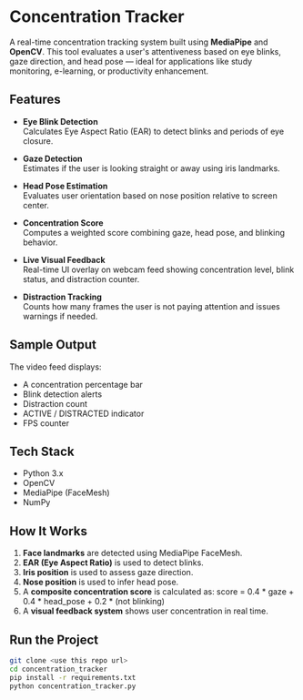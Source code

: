 # Concentration Tracker

A real-time concentration tracking system built using **MediaPipe** and **OpenCV**. This tool evaluates a user's attentiveness based on eye blinks, gaze direction, and head pose — ideal for applications like study monitoring, e-learning, or productivity enhancement.

## Features

- **Eye Blink Detection**  
  Calculates Eye Aspect Ratio (EAR) to detect blinks and periods of eye closure.

- **Gaze Detection**  
  Estimates if the user is looking straight or away using iris landmarks.

- **Head Pose Estimation**  
  Evaluates user orientation based on nose position relative to screen center.

- **Concentration Score**  
  Computes a weighted score combining gaze, head pose, and blinking behavior.

- **Live Visual Feedback**  
  Real-time UI overlay on webcam feed showing concentration level, blink status, and distraction counter.

- **Distraction Tracking**  
  Counts how many frames the user is not paying attention and issues warnings if needed.

## Sample Output

The video feed displays:
- A concentration percentage bar
- Blink detection alerts
- Distraction count
- ACTIVE / DISTRACTED indicator
- FPS counter

## Tech Stack

- Python 3.x
- OpenCV
- MediaPipe (FaceMesh)
- NumPy

## How It Works

1. **Face landmarks** are detected using MediaPipe FaceMesh.
2. **EAR (Eye Aspect Ratio)** is used to detect blinks.
3. **Iris position** is used to assess gaze direction.
4. **Nose position** is used to infer head pose.
5. A **composite concentration score** is calculated as: score = 0.4 * gaze + 0.4 * head_pose + 0.2 * (not blinking)
6. A **visual feedback system** shows user concentration in real time.

## Run the Project

```bash
git clone <use this repo url>
cd concentration_tracker
pip install -r requirements.txt
python concentration_tracker.py
